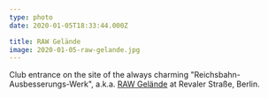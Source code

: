 ```yaml
---
type: photo
date: 2020-01-05T18:33:44.000Z

title: RAW Gelände
image: 2020-01-05-raw-gelande.jpg
---
```


Club entrance on the site of the always charming "Reichsbahn-Ausbesserungs-Werk", a.k.a. [RAW Gelände](https://raw-gelaende.de) at Revaler Straße, Berlin.
